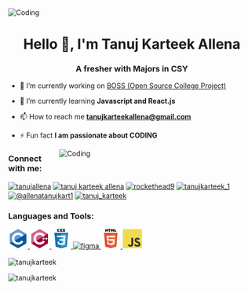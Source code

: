 <img align="center" alt="Coding" src="https://media.giphy.com/media/BqLlUZ37CtV0eRe6OY/giphy.gif">
<h1 align="center">Hello 👋, I'm Tanuj Karteek Allena</h1>
<h3 align="center">A fresher with Majors in CSY</h3>

- 🔭 I’m currently working on [BOSS (Open Source College Project)](https://www.boss-iiitk.co/)

- 🌱 I’m currently learning **Javascript and React.js**

- 📫 How to reach me **tanujkarteekallena@gmail.com**

- ⚡ Fun fact **I am passionate about CODING**
<img align="right" alt="Coding" width="400" src="https://miro.medium.com/max/1360/0*gqO3slLmGb4mUeje.gif">

<h3 align="left">Connect with me:</h3>
<p align="left">
<a href="https://twitter.com/tanujallena" target="blank"><img align="center" src="https://raw.githubusercontent.com/rahuldkjain/github-profile-readme-generator/master/src/images/icons/Social/twitter.svg" alt="tanujallena" height="30" width="40" /></a>
<a href="https://linkedin.com/in/tanuj karteek allena" target="blank"><img align="center" src="https://raw.githubusercontent.com/rahuldkjain/github-profile-readme-generator/master/src/images/icons/Social/linked-in-alt.svg" alt="tanuj karteek allena" height="30" width="40" /></a>
<a href="https://instagram.com/rockethead9" target="blank"><img align="center" src="https://raw.githubusercontent.com/rahuldkjain/github-profile-readme-generator/master/src/images/icons/Social/instagram.svg" alt="rockethead9" height="30" width="40" /></a>
<a href="https://www.codechef.com/users/tanujkarteek_1" target="blank"><img align="center" src="https://cdn.jsdelivr.net/npm/simple-icons@3.1.0/icons/codechef.svg" alt="tanujkarteek_1" height="30" width="40" /></a>
<a href="https://www.hackerrank.com/@allenatanujkart1" target="blank"><img align="center" src="https://raw.githubusercontent.com/rahuldkjain/github-profile-readme-generator/master/src/images/icons/Social/hackerrank.svg" alt="@allenatanujkart1" height="30" width="40" /></a>
<a href="https://codeforces.com/profile/tanuj_karteek" target="blank"><img align="center" src="https://raw.githubusercontent.com/rahuldkjain/github-profile-readme-generator/master/src/images/icons/Social/codeforces.svg" alt="tanuj_karteek" height="30" width="40" /></a>
</p>

<h3 align="left">Languages and Tools:</h3>
<p align="left"> <a href="https://www.cprogramming.com/" target="_blank" rel="noreferrer"> <img src="https://raw.githubusercontent.com/devicons/devicon/master/icons/c/c-original.svg" alt="c" width="40" height="40"/> </a> <a href="https://www.w3schools.com/cpp/" target="_blank" rel="noreferrer"> <img src="https://raw.githubusercontent.com/devicons/devicon/master/icons/cplusplus/cplusplus-original.svg" alt="cplusplus" width="40" height="40"/> </a> <a href="https://www.w3schools.com/css/" target="_blank" rel="noreferrer"> <img src="https://raw.githubusercontent.com/devicons/devicon/master/icons/css3/css3-original-wordmark.svg" alt="css3" width="40" height="40"/> </a> <a href="https://www.figma.com/" target="_blank" rel="noreferrer"> <img src="https://www.vectorlogo.zone/logos/figma/figma-icon.svg" alt="figma" width="40" height="40"/> </a> <a href="https://www.w3.org/html/" target="_blank" rel="noreferrer"> <img src="https://raw.githubusercontent.com/devicons/devicon/master/icons/html5/html5-original-wordmark.svg" alt="html5" width="40" height="40"/> </a> <a href="https://developer.mozilla.org/en-US/docs/Web/JavaScript" target="_blank" rel="noreferrer"> <img src="https://raw.githubusercontent.com/devicons/devicon/master/icons/javascript/javascript-original.svg" alt="javascript" width="40" height="40"/> </a> </p>

<p><img align="center" src="https://github-readme-stats.vercel.app/api/top-langs?username=tanujkarteek&show_icons=true&locale=en&layout=compact" alt="tanujkarteek" /></p>

<p><img align="center" src="https://github-readme-streak-stats.herokuapp.com/?user=tanujkarteek&" alt="tanujkarteek" /></p>

